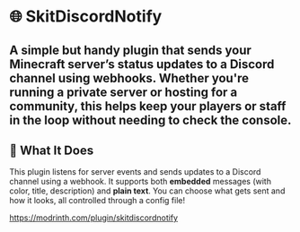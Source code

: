 # 🌐 SkitDiscordNotify 
A simple but handy plugin that sends your Minecraft server’s status updates to a Discord channel using webhooks. Whether you're running a private server or hosting for a community, this helps keep your players or staff in the loop without needing to check the console.
---
## 🔧 What It Does
This plugin listens for server events and sends updates to a Discord channel using a webhook. It supports both **embedded** messages (with color, title, description) and **plain text**. You can choose what gets sent and how it looks, all controlled through a config file!

https://modrinth.com/plugin/skitdiscordnotify
